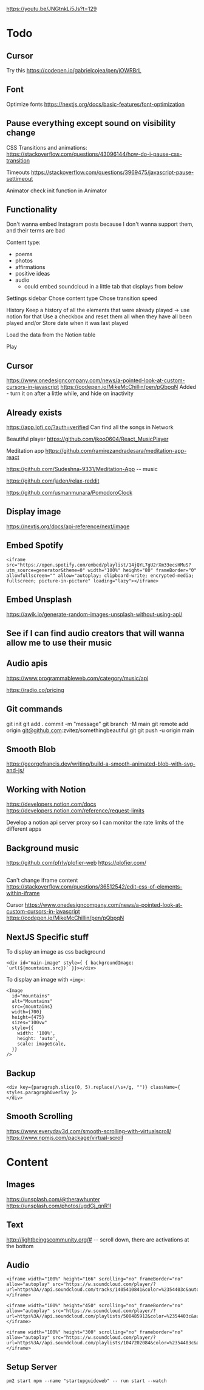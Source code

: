 https://youtu.be/JNGtnkLi5Js?t=129

# Todo

## Cursor
Try this https://codepen.io/gabrielcojea/pen/jOWRBrL

## Font
Optimize fonts
https://nextjs.org/docs/basic-features/font-optimization

## Pause everything except sound on visibility change
CSS Transitions and animations:
https://stackoverflow.com/questions/43096144/how-do-i-pause-css-transition

Timeouts
https://stackoverflow.com/questions/3969475/javascript-pause-settimeout

Animator
check init function in Animator


## Functionality
Don't wanna embed Instagram posts because I don't wanna support them, and their terms are bad

Content type:
- poems
- photos
- affirmations
- positive ideas
- audio
  - could embed soundcloud in a little tab that displays from below

Settings sidebar 
Chose content type
Chose transition speed

History
Keep a history of all the elements that were already played -> use notion for that
Use a checkbox and reset them all when they have all been played
and/or
Store date when it was last played

Load the data from the Notion table

Play

## Cursor
https://www.onedesigncompany.com/news/a-pointed-look-at-custom-cursors-in-javascript
https://codepen.io/MikeMcChillin/pen/pQbpqN
Added - turn it on after a little while, and hide on inactivity

## Already exists
https://app.lofi.co/?auth=verified
Can find all the songs in Network

Beautiful player
https://github.com/jkoo0604/React_MusicPlayer

Meditation app
https://github.com/ramirezandradesara/meditation-app-react

https://github.com/Sudeshna-9331/Meditation-App -- music

https://github.com/jaden/relax-reddit

https://github.com/usmanmunara/PomodoroClock

## Display image
https://nextjs.org/docs/api-reference/next/image

## Embed Spotify
```
<iframe src="https://open.spotify.com/embed/playlist/14jQYL7gU2rXm33ecsHMuS?utm_source=generator&theme=0" width="100%" height="80" frameBorder="0" allowfullscreen="" allow="autoplay; clipboard-write; encrypted-media; fullscreen; picture-in-picture" loading="lazy"></iframe>
```

## Embed Unsplash
https://awik.io/generate-random-images-unsplash-without-using-api/


## See if I can find audio creators that will wanna allow me to use their music

## Audio apis
https://www.programmableweb.com/category/music/api

https://radio.co/pricing

## Git commands
git init
git add .
commit -m "message"
git branch -M main
git remote add origin git@github.com:zvitez/somethingbeautiful.git
git push -u origin main

## Smooth Blob
https://georgefrancis.dev/writing/build-a-smooth-animated-blob-with-svg-and-js/

## Working with Notion
https://developers.notion.com/docs
https://developers.notion.com/reference/request-limits

Develop a notion api server proxy so I can monitor the rate limits of the different apps


## Background music
https://github.com/pfrlv/plofier-web
https://plofier.com/


##
Can't change iframe content
https://stackoverflow.com/questions/36512542/edit-css-of-elements-within-iframe

Cursor
https://www.onedesigncompany.com/news/a-pointed-look-at-custom-cursors-in-javascript
https://codepen.io/MikeMcChillin/pen/pQbpqN

## NextJS Specific stuff

To display an image as css background
```
<div id="main-image" style={ { backgroundImage: `url(${mountains.src})` }}></div>        
```

To display an image with `<img>`:
```
<Image
  id="mountains"
  alt="Mountains"
  src={mountains}
  width={700}
  height={475}
  sizes="100vw"
  style={{
    width: '100%',
    height: 'auto',
    scale: imageScale,
  }}
/>
```

## Backup
```
<div key={paragraph.slice(0, 5).replace(/\s+/g, "")} className={ styles.paragraphOverlay }>
</div>
```

## Smooth Scrolling
https://www.everyday3d.com/smooth-scrolling-with-virtualscroll/
https://www.npmjs.com/package/virtual-scroll

# Content

## Images
https://unsplash.com/@therawhunter
https://unsplash.com/photos/ugdGj_qnR1I

## Text
http://lightbeingscommunity.org/# -- scroll down, there are activations at the bottom

## Audio
```
<iframe width="100%" height="166" scrolling="no" frameBorder="no" allow="autoplay" src="https://w.soundcloud.com/player/?url=https%3A//api.soundcloud.com/tracks/1405410841&color=%2354403c&auto_play=true&hide_related=false&show_comments=false&show_user=false&show_reposts=false&show_teaser=false"></iframe>

<iframe width="100%" height="450" scrolling="no" frameBorder="no" allow="autoplay" src="https://w.soundcloud.com/player/?url=https%3A//api.soundcloud.com/playlists/508485912&color=%2354403c&auto_play=false&hide_related=false&show_comments=false&show_user=true&show_reposts=false&show_teaser=false"></iframe>

<iframe width="100%" height="300" scrolling="no" frameborder="no" allow="autoplay" src="https://w.soundcloud.com/player/?url=https%3A//api.soundcloud.com/playlists/1047202084&color=%2354403c&auto_play=true&hide_related=false&show_comments=true&show_user=true&show_reposts=false&show_teaser=true&visual=true"></iframe>
```

## Setup Server
```
pm2 start npm --name "startupguideweb" -- run start --watch
```


